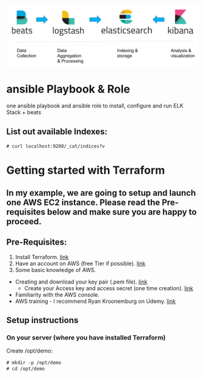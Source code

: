 ![Alt text](elk1.png?raw=true)
# ansible Playbook & Role

one ansible playbook and ansible role to install, configure and run ELK Stack + beats

## List out available Indexes:

    # curl localhost:9200/_cat/indices?v


# Getting started with Terraform

In my example, we are going to setup and launch one AWS EC2 instance. Please read the Pre-requisites below and make sure you are happy to proceed.
---
## Pre-Requisites:

1. Install Terraform. [link](https://www.terraform.io/intro/getting-started/install.html)
2. Have an account on AWS (free Tier if possible). [link](https://aws.amazon.com/free)
3. Some basic knowledge of AWS.
  * Creating and download your key pair (.pem file). [link](https://docs.aws.amazon.com/AWSEC2/latest/UserGuide/ec2-key-pairs.html)
    * Create your Access key and access secret (one time creation). [link](https://docs.aws.amazon.com/IAM/latest/UserGuide/id_credentials_access-keys.html#Using_CreateAccessKey)
  * Familiarity with the AWS console.
  * AWS training - I recommend Ryan Kroonemburg on Udemy. [link](https://www.udemy.com/user/ryankroonenburg/)

## Setup instructions

### On your server (where you have installed Terraform)

Create /opt/demo:
````
# mkdir -p /opt/demo
# cd /opt/demo
````
